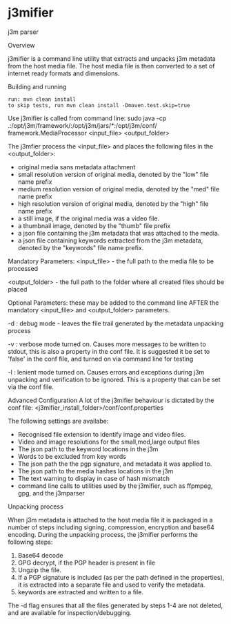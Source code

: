 # j3mifier
j3m parser

Overview

j3mifier is a command line utility that extracts and unpacks j3m metadata from the host media file. The host media file is then converted to a set of internet ready formats and dimensions.

Building and running

    run: mvn clean install
    to skip tests, run mvn clean install -Dmaven.test.skip=true

Use
j3mifier is called from command line:
sudo java -cp .:/opt/j3m/framework/:/opt/j3m/jars/*:/opt/j3m/conf/ framework.MediaProcessor <input_file> <output_folder>

The j3mfier process the <input_file> and places the following files in the <output_folder>:

- original media sans metadata attachment
- small resolution version of original media, denoted by the "low" file name prefix
- medium resolution version of original media, denoted by the "med" file name prefix
- high resolution version of original media, denoted by the "high" file name prefix
- a still image, if the original media was a video file.
- a thumbnail image, denoted by the "thumb" file prefix
- a json file containing the j3m metadata that was attached to the  media.
- a json file containing keywords extracted from the j3m metadata, denoted by the "keywords" file name prefix.

Mandatory Parameters:
<input_file> - the full path to the media file to be processed

<output_folder> - the full path to the folder where all created files should be placed

Optional Parameters:
these may be added to the command line AFTER the mandatory <input_file> and <output_folder> parameters.

-d : debug mode - leaves the file trail generated by the metadata unpacking process

-v : verbose mode turned on. Causes more messages to be written to stdout, this is also a property in the conf file. It is suggested it be set to 'false' in the conf file, and turned on via command line for  testing

-l : lenient mode turned on. Causes errors and exceptions during j3m unpacking and verification to be ignored. This is a property that can be set via the conf file.

Advanced Configuration
A lot of the j3mifier behaviour is dictated by the conf file:  <j3mifier_install_folder>/conf/conf.properties

The following settings are availabe:
- Recognised file extension to identify image and video files.
- Video and image resolutions for the small,med,large output files 
- The json path to the keyword locations in the j3m
- Words to be excluded from key words
- The json path the the pgp signature, and metadata it was applied to.
- The json path to the media hashes locations in the j3m
- The text warning to display in case of hash mismatch
- command line calls to utilities used by the j3mifier, such as ffpmpeg, gpg, and the j3mparser

Unpacking process

When j3m metadata is attached to the host media file it is packaged  in a number of steps including signing, compression, encryption and base64 encoding. During the unpacking process, the j3mifier performs the following steps:
1. Base64 decode
2. GPG decrypt, if the PGP header is present in file
3. Ungzip the file.
4. If a PGP signature is included (as per the path defined in the  properties), it is extracted into a separate file and used to verify the metadata.
5. keywords are extracted and written to a file.

The -d flag ensures that all the files generated by steps 1-4 are not deleted, and are available for inspection/debugging.
